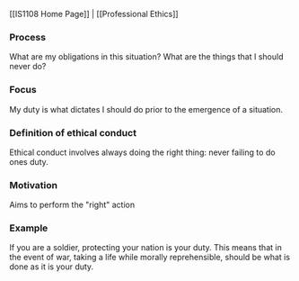 [[IS1108 Home Page]] | [[Professional Ethics]]
### Process

What are my obligations in this situation? What are the things that I should never do?
### Focus

My duty is what dictates I should do prior to the emergence of a situation.
### Definition of ethical conduct

Ethical conduct involves always doing the right thing: never failing to do ones duty. 
### Motivation

Aims to perform the "right" action

### Example

If you are a soldier, protecting your nation is your duty. This means that in the event of war, taking a life while morally reprehensible, should be what is done as it is your duty. 